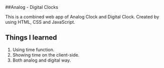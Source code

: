 ##Analog - Digital Clocks

This is a combined web app of Analog Clock and Digital Clock.
Created by using HTML, CSS and JavaScript.

## Things I learned

1. Using time function.
2. Showing time on the client-side.
3. Both analog and digital way.






